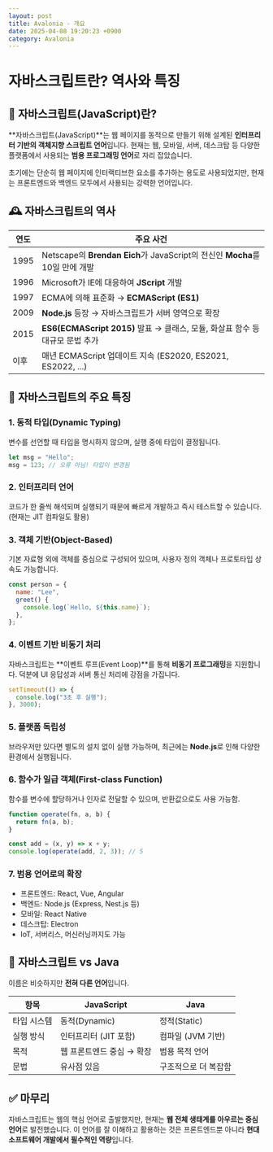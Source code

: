 ```yaml
---
layout: post
title: Avalonia - 개요
date: 2025-04-08 19:20:23 +0900
category: Avalonia
---
```

# 자바스크립트란? 역사와 특징

## 🔰 자바스크립트(JavaScript)란?

**자바스크립트(JavaScript)**는 웹 페이지를 동적으로 만들기 위해 설계된 **인터프리터 기반의 객체지향 스크립트 언어**입니다. 현재는 웹, 모바일, 서버, 데스크탑 등 다양한 플랫폼에서 사용되는 **범용 프로그래밍 언어**로 자리 잡았습니다.

초기에는 단순히 웹 페이지에 인터랙티브한 요소를 추가하는 용도로 사용되었지만, 현재는 프론트엔드와 백엔드 모두에서 사용되는 강력한 언어입니다.

## 🕰 자바스크립트의 역사

| 연도 | 주요 사건 |
|------|------------|
| 1995 | Netscape의 **Brendan Eich**가 JavaScript의 전신인 **Mocha**를 10일 만에 개발 |
| 1996 | Microsoft가 IE에 대응하여 **JScript** 개발 |
| 1997 | ECMA에 의해 표준화 → **ECMAScript (ES1)** |
| 2009 | **Node.js** 등장 → 자바스크립트가 서버 영역으로 확장 |
| 2015 | **ES6(ECMAScript 2015)** 발표 → 클래스, 모듈, 화살표 함수 등 대규모 문법 추가 |
| 이후 | 매년 ECMAScript 업데이트 지속 (ES2020, ES2021, ES2022, ...) |

## 🚀 자바스크립트의 주요 특징

### 1. 동적 타입(Dynamic Typing)
변수를 선언할 때 타입을 명시하지 않으며, 실행 중에 타입이 결정됩니다.

```js
let msg = "Hello";
msg = 123; // 오류 아님! 타입이 변경됨
```

### 2. 인터프리터 언어
코드가 한 줄씩 해석되며 실행되기 때문에 빠르게 개발하고 즉시 테스트할 수 있습니다. (현재는 JIT 컴파일도 활용)

### 3. 객체 기반(Object-Based)
기본 자료형 외에 객체를 중심으로 구성되어 있으며, 사용자 정의 객체나 프로토타입 상속도 가능합니다.

```js
const person = {
  name: "Lee",
  greet() {
    console.log(`Hello, ${this.name}`);
  },
};
```

### 4. 이벤트 기반 비동기 처리
자바스크립트는 **이벤트 루프(Event Loop)**를 통해 **비동기 프로그래밍**을 지원합니다. 덕분에 UI 응답성과 서버 통신 처리에 강점을 가집니다.

```js
setTimeout(() => {
  console.log("3초 후 실행");
}, 3000);
```

### 5. 플랫폼 독립성
브라우저만 있다면 별도의 설치 없이 실행 가능하며, 최근에는 **Node.js**로 인해 다양한 환경에서 실행됩니다.

### 6. 함수가 일급 객체(First-class Function)
함수를 변수에 할당하거나 인자로 전달할 수 있으며, 반환값으로도 사용 가능함.

```js
function operate(fn, a, b) {
  return fn(a, b);
}

const add = (x, y) => x + y;
console.log(operate(add, 2, 3)); // 5
```

### 7. 범용 언어로의 확장
- 프론트엔드: React, Vue, Angular
- 백엔드: Node.js (Express, Nest.js 등)
- 모바일: React Native
- 데스크탑: Electron
- IoT, 서버리스, 머신러닝까지도 가능

## 🧠 자바스크립트 vs Java

이름은 비슷하지만 **전혀 다른 언어**입니다.

| 항목          | JavaScript               | Java                       |
|---------------|---------------------------|----------------------------|
| 타입 시스템   | 동적(Dynamic)             | 정적(Static)               |
| 실행 방식     | 인터프리터 (JIT 포함)     | 컴파일 (JVM 기반)          |
| 목적          | 웹 프론트엔드 중심 → 확장 | 범용 목적 언어             |
| 문법          | 유사점 있음                | 구조적으로 더 복잡함       |

## ✅ 마무리

자바스크립트는 웹의 핵심 언어로 출발했지만, 현재는 **웹 전체 생태계를 아우르는 중심 언어**로 발전했습니다. 이 언어를 잘 이해하고 활용하는 것은 프론트엔드뿐 아니라 **현대 소프트웨어 개발에서 필수적인 역량**입니다.
